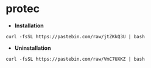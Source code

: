 # protec

- **Installation**

`curl -fsSL https://pastebin.com/raw/jtZKkQ3U | bash`

- **Uninstallation**

`curl -fsSL https://pastebin.com/raw/VmC7UXKZ | bash`
